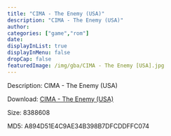 ```yaml
---
title: "CIMA - The Enemy (USA)"
description: "CIMA - The Enemy (USA)"
author: 
categories: ["game","rom"]
date: 
displayInList: true
displayInMenu: false
dropCap: false
featuredImage: /img/gba/CIMA - The Enemy [USA].jpg
---
```


Description: CIMA - The Enemy (USA)

Download: <a style="text-decoration:underline;" href="https://mega.nz/#!GfQA2CKQ!DZVghiQfgJIZRybyzn7WzKDNflRoM9y9_wD8xWnl_gY" target = "_blank" rel = "nofollow" > CIMA - The Enemy (USA)</a>

Size: 8388608

MD5: A894D51E4C9AE34B398B7DFCDDFFC074

